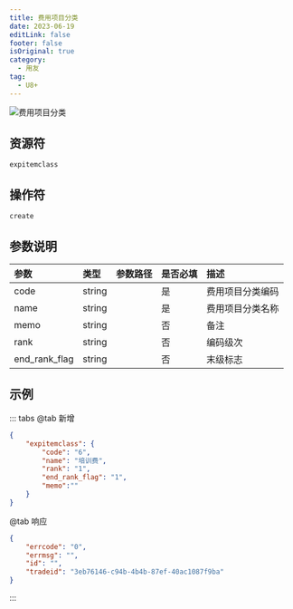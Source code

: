 ```yaml
---
title: 费用项目分类
date: 2023-06-19
editLink: false
footer: false
isOriginal: true
category:
  - 用友
tag:
  - U8+
---
```


![费用项目分类](https://nas.ilyl.life:8092/yonyou/u8/as/expitemclass.gif)

## 资源符

`expitemclass`
  
## 操作符

`create`

## 参数说明

|参数|类型|参数路径|是否必填|描述|
|:-|:-|:-|:-|:-|
|code|string||是|费用项目分类编码|
|name|string||是|费用项目分类名称|
|memo|string||否|备注|
|rank|string||否|编码级次|
|end_rank_flag|string||否|末级标志|

## 示例

::: tabs
@tab 新增

```json
{
    "expitemclass": {
        "code": "6",
        "name": "培训费",
        "rank": "1",
        "end_rank_flag": "1",
        "memo":""
    }
}
```

@tab 响应

```json
{
    "errcode": "0",
    "errmsg": "",
    "id": "",
    "tradeid": "3eb76146-c94b-4b4b-87ef-40ac1087f9ba"
}
```

:::
